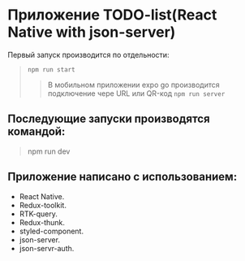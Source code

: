 # Приложение TODO-list(React Native with json-server)

 Первый запуск производится по отдельности:
> ```npm run start```
> > В мобильном приложении expo go производится подключение чере URL или QR-код
> ```npm run server```

## Последующие запуски производятся командой:
> npm run dev

## Приложение написано с использованием:
* React Native.
* Redux-toolkit.
* RTK-query.
* Redux-thunk.
* styled-component.
* json-server.
* json-servr-auth.


